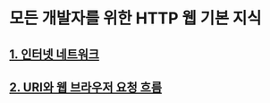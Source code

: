 # 모든 개발자를 위한 HTTP 웹 기본 지식

## [1. 인터넷 네트워크](./InternetNetwork/InternetNetwork.md)

## [2. URI와 웹 브라우저 요청 흐름](./URI/README.md)

